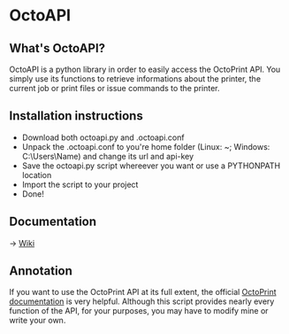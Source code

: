 # OctoAPI
## What's OctoAPI?
OctoAPI is a python library in order to easily access the OctoPrint API. You simply use its functions to retrieve informations about the printer, the current job or print files or issue commands to the printer.

## Installation instructions
- Download both octoapi.py and .octoapi.conf
- Unpack the .octoapi.conf to you're home folder (Linux: ~; Windows: C:\Users\Name) and change its url and api-key
- Save the octoapi.py script whereever you want or use a PYTHONPATH location
- Import the script to your project
- Done!

## Documentation
-> [Wiki](https://github.com/moxxio/OctoAPI/wiki)

## Annotation
If you want to use the OctoPrint API at its full extent, the official [OctoPrint documentation](http://docs.octoprint.org/en/master/api/general.html) is very helpful. Although this script provides nearly every function of the API, for your purposes, you may have to modify mine or write your own.
